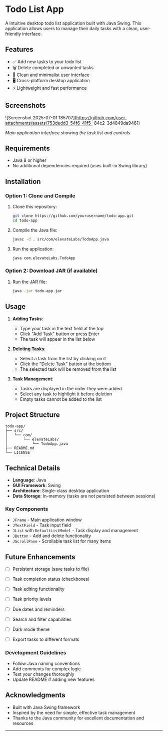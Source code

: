 # Todo List App

A intuitive desktop todo list application built with Java Swing. This application allows users to manage their daily tasks with a clean, user-friendly interface.

## Features

- ✅ Add new tasks to your todo list
- 🗑️ Delete completed or unwanted tasks
- 📝 Clean and minimalist user interface
- 🖥️ Cross-platform desktop application
- ⚡ Lightweight and fast performance

## Screenshots
![Screenshot 2025-07-01 185707](https://github.com/user-attachments/assets/753dedd3-54f6-41f5- 84c2-3d4849da9461)

*Main application interface showing the task list and controls*

## Requirements

- Java 8 or higher
- No additional dependencies required (uses built-in Swing library)

## Installation

### Option 1: Clone and Compile

1. Clone this repository:
   ```bash
   git clone https://github.com/yourusername/todo-app.git
   cd todo-app
   ```

2. Compile the Java file:
   ```bash
   javac -d . src/com/elevateLabs/TodoApp.java
   ```

3. Run the application:
   ```bash
   java com.elevateLabs.TodoApp
   ```

### Option 2: Download JAR (if available)
1. Run the JAR file:
   ```bash
   java -jar todo-app.jar
   ```

## Usage

1. **Adding Tasks**: 
   - Type your task in the text field at the top
   - Click "Add Task" button or press Enter
   - The task will appear in the list below

2. **Deleting Tasks**:
   - Select a task from the list by clicking on it
   - Click the "Delete Task" button at the bottom
   - The selected task will be removed from the list

3. **Task Management**:
   - Tasks are displayed in the order they were added
   - Select any task to highlight it before deletion
   - Empty tasks cannot be added to the list

## Project Structure

```
todo-app/
├── src/
│   └── com/
│       └── elevateLabs/
│           └── TodoApp.java
├── README.md
└── LICENSE
```

## Technical Details

- **Language**: Java
- **GUI Framework**: Swing
- **Architecture**: Single-class desktop application
- **Data Storage**: In-memory (tasks are not persisted between sessions)

### Key Components

- `JFrame` - Main application window
- `JTextField` - Task input field
- `JList` with `DefaultListModel` - Task display and management
- `JButton` - Add and delete functionality
- `JScrollPane` - Scrollable task list for many items

## Future Enhancements

- [ ] Persistent storage (save tasks to file)
- [ ] Task completion status (checkboxes)
- [ ] Task editing functionality
- [ ] Task priority levels
- [ ] Due dates and reminders
- [ ] Search and filter capabilities
- [ ] Dark mode theme
- [ ] Export tasks to different formats


### Development Guidelines

- Follow Java naming conventions
- Add comments for complex logic
- Test your changes thoroughly
- Update README if adding new features

## Acknowledgments

- Built with Java Swing framework
- Inspired by the need for simple, effective task management
- Thanks to the Java community for excellent documentation and resources

---
